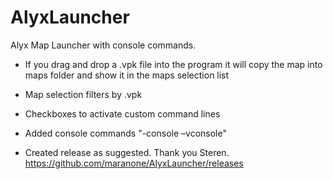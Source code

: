 # AlyxLauncher
Alyx Map Launcher with console commands.
- If you drag and drop a .vpk file into the program it will copy the map into maps folder and show it in the maps selection list
- Map selection filters by .vpk
- Checkboxes to activate custom command lines
- Added console commands "-console –vconsole"

- Created release as suggested. Thank you Steren.
https://github.com/maranone/AlyxLauncher/releases
